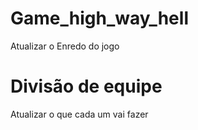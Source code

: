 # Game_high_way_hell
Atualizar o Enredo do jogo

# Divisão de equipe
Atualizar o que cada um vai fazer


